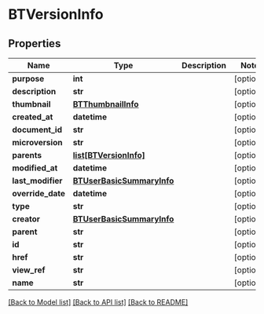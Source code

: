 # BTVersionInfo

## Properties
Name | Type | Description | Notes
------------ | ------------- | ------------- | -------------
**purpose** | **int** |  | [optional] 
**description** | **str** |  | [optional] 
**thumbnail** | [**BTThumbnailInfo**](BTThumbnailInfo.md) |  | [optional] 
**created_at** | **datetime** |  | [optional] 
**document_id** | **str** |  | [optional] 
**microversion** | **str** |  | [optional] 
**parents** | [**list[BTVersionInfo]**](BTVersionInfo.md) |  | [optional] 
**modified_at** | **datetime** |  | [optional] 
**last_modifier** | [**BTUserBasicSummaryInfo**](BTUserBasicSummaryInfo.md) |  | [optional] 
**override_date** | **datetime** |  | [optional] 
**type** | **str** |  | [optional] 
**creator** | [**BTUserBasicSummaryInfo**](BTUserBasicSummaryInfo.md) |  | [optional] 
**parent** | **str** |  | [optional] 
**id** | **str** |  | [optional] 
**href** | **str** |  | [optional] 
**view_ref** | **str** |  | [optional] 
**name** | **str** |  | [optional] 

[[Back to Model list]](../README.md#documentation-for-models) [[Back to API list]](../README.md#documentation-for-api-endpoints) [[Back to README]](../README.md)


